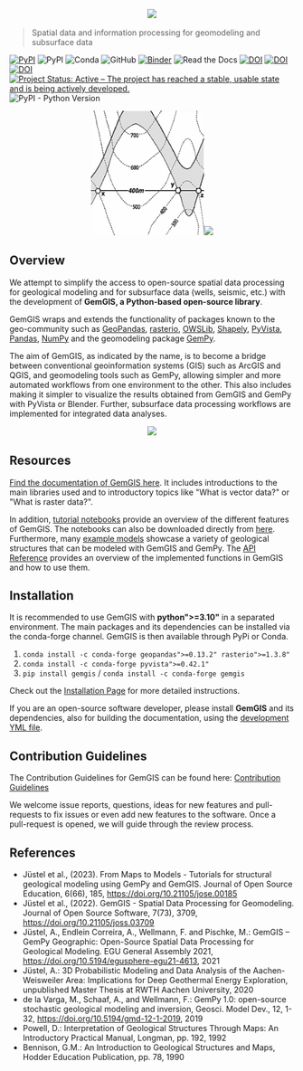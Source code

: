 <p align="center"><img src="https://raw.githubusercontent.com/cgre-aachen/gemgis/main/docs/getting_started/images/Modern1.png" width="600">

> Spatial data and information processing for geomodeling and subsurface data


[![PyPI](https://img.shields.io/badge/python-3-blue.svg)](https://www.python.org/downloads/)
![PyPI](https://img.shields.io/pypi/v/gemgis)
![Conda](https://img.shields.io/conda/vn/conda-forge/gemgis)
![GitHub](https://img.shields.io/github/license/cgre-aachen/gemgis)
[![Binder](https://mybinder.org/badge_logo.svg)](https://mybinder.org/v2/gh/cgre-aachen/gemgis/main)
![Read the Docs](https://img.shields.io/readthedocs/gemgis)
[![DOI](https://joss.theoj.org/papers/10.21105/joss.03709/status.svg)](https://doi.org/10.21105/joss.03709)
[![DOI](https://zenodo.org/badge/DOI/10.5281/zenodo.6511767.svg)](https://doi.org/10.5281/zenodo.6511767)
[![DOI](https://img.shields.io/badge/DOI-https%3A%2F%2Fdoi.org%2F10.5194%2Fegusphere--egu21--4613-blue)](https://doi.org/10.5194/egusphere-egu21-4613)
[![Project Status: Active – The project has reached a stable, usable state and is being actively developed.](https://www.repostatus.org/badges/latest/active.svg)](https://www.repostatus.org/#active)
![PyPI - Python Version](https://img.shields.io/pypi/pyversions/GemGIS)


<p align="center"><img src="https://raw.githubusercontent.com/cgre-aachen/gemgis/main/docs/getting_started/images/task1.png" width="200"><img src="https://raw.githubusercontent.com/cgre-aachen/gemgis/main/docs/getting_started/images/model1.png" width="300"></p>

## Overview 

We attempt to simplify the access to open-source spatial data processing for geological modeling and for subsurface data (wells, seismic, etc.) with the development of **GemGIS, a Python-based open-source library**. 

GemGIS wraps and extends the functionality of packages known to the geo-community such as [GeoPandas](https://geopandas.org/), [rasterio](https://rasterio.readthedocs.io/en/latest/#), [OWSLib](https://geopython.github.io/OWSLib/), [Shapely](https://shapely.readthedocs.io/en/latest/manual.html), [PyVista](https://docs.pyvista.org/), [Pandas](https://pandas.pydata.org/), [NumPy](https://numpy.org/) and the geomodeling package [GemPy](https://docs.gempy.org/). 

The aim of GemGIS, as indicated by the name, is to become a bridge between conventional geoinformation systems (GIS) such as ArcGIS and QGIS, and geomodeling tools such as GemPy, allowing simpler and more automated workflows from one environment to the other. This also includes making it simpler to visualize the results obtained from GemGIS and GemPy with PyVista or Blender. Further, subsurface data processing workflows are implemented for integrated data analyses.

<p align="center"><img src="https://raw.githubusercontent.com/cgre-aachen/gemgis/main/joss/images/fig1.png" width="800">

<a name="doc"></a>
## Resources

[Find the documentation of GemGIS here](https://gemgis.readthedocs.io/en/latest/index.html). It includes introductions to the main libraries used and to introductory topics like "What is vector data?" or "What is raster data?". 

In addition, [tutorial notebooks](https://gemgis.readthedocs.io/en/latest/getting_started/tutorial/index.html) provide an overview of the different features of GemGIS. The notebooks can also be downloaded directly from [here](https://rwth-aachen.sciebo.de/s/AfXRsZywYDbUF34/download?path=%2F&files=tutorials01_53.zip).
Furthermore, many [example models](https://gemgis.readthedocs.io/en/latest/getting_started/example/index.html) showcase a variety of geological structures that can be modeled with GemGIS and GemPy. The [API Reference](https://gemgis.readthedocs.io/en/latest/getting_started/api.html#) provides an overview of the implemented functions in GemGIS and how to use them. 



<a name="installation"></a>
## Installation
It is recommended to use GemGIS with **python">=3.10"** in a separated environment. The main packages and its dependencies can be installed via the conda-forge channel. GemGIS is then available through PyPi or Conda. 
1) `conda install -c conda-forge geopandas">=0.13.2" rasterio">=1.3.8"`
2) `conda install -c conda-forge pyvista">=0.42.1"`
3) `pip install gemgis` / `conda install -c conda-forge gemgis`

Check out the [Installation Page](https://gemgis.readthedocs.io/en/latest/getting_started/installation.html) for more detailed instructions. 

If you are an open-source software developer, please install **GemGIS** and its dependencies, also for building the documentation, using the [development YML file](https://github.com/cgre-aachen/gemgis/blob/main/environment_dev.yml).
<a name="contributing"></a>
## Contribution Guidelines
The Contribution Guidelines for GemGIS can be found here: [Contribution Guidelines](https://github.com/cgre-aachen/gemgis/blob/main/CONTRIBUTING.md) 

We welcome issue reports, questions, ideas for new features and pull-requests to fix issues or even add new features to the software. Once a pull-request is opened, we will guide through the review process. 


<a name="ref"></a>
## References

* Jüstel et al., (2023). From Maps to Models - Tutorials for structural geological modeling using GemPy and GemGIS. Journal of Open Source Education, 6(66), 185, https://doi.org/10.21105/jose.00185
* Jüstel et al., (2022). GemGIS - Spatial Data Processing for Geomodeling. Journal of Open Source Software, 7(73), 3709, https://doi.org/10.21105/joss.03709
* Jüstel, A., Endlein Correira, A., Wellmann, F. and Pischke, M.: GemGIS – GemPy Geographic: Open-Source Spatial Data Processing for Geological Modeling. EGU General Assembly 2021, https://doi.org/10.5194/egusphere-egu21-4613, 2021
* Jüstel, A.: 3D Probabilistic Modeling and Data Analysis of the Aachen-Weisweiler Area: Implications for Deep Geothermal Energy Exploration, unpublished Master Thesis at RWTH Aachen University, 2020
* de la Varga, M., Schaaf, A., and Wellmann, F.: GemPy 1.0: open-source stochastic geological modeling and inversion, Geosci. Model Dev., 12, 1-32, https://doi.org/10.5194/gmd-12-1-2019, 2019
* Powell, D.: Interpretation of Geological Structures Through Maps: An Introductory Practical Manual, Longman, pp. 192, 1992
* Bennison, G.M.: An Introduction to Geological Structures and Maps, Hodder Education Publication, pp. 78, 1990
